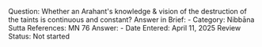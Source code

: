 Question: Whether an Arahant's knowledge & vision of the destruction of the taints is continuous and constant?
Answer in Brief: -
 Category: Nibbāna
Sutta References: MN 76
Answer: -
Date Entered: April 11, 2025
Review Status: Not started